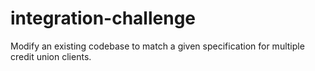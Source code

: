# integration-challenge
Modify an existing codebase to match a given specification for multiple credit union clients.
